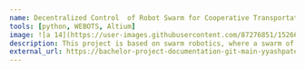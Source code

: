 ```yaml
---
name: Decentralized Control  of Robot Swarm for Cooperative Transportation
tools: [python, WEBOTS, Altium]
image: ![a 14](https://user-images.githubusercontent.com/87276851/152665045-ff14e1e2-2b1d-4917-990e-abe6bcb2bc7d.png)
description: This project is based on swarm robotics, where a swarm of robots cooperatively manipulate an object to its goal location without communication.
external_url: https://bachelor-project-documentation-git-main-yyashpatel.vercel.app/
---
```


